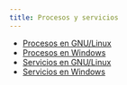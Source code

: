 ```yaml
---
title: Procesos y servicios
---
```


* [Procesos en GNU/Linux](https://github.com/fvarrui/ADD/blob/master/unidades/procesos%20y%20servicios/procesos%20gnu-linux.md)
* [Procesos en Windows](https://github.com/fvarrui/ADD/blob/master/unidades/procesos%20y%20servicios/procesos%20windows.md)
* [Servicios en GNU/Linux](https://github.com/fvarrui/ADD/blob/master/unidades/procesos%20y%20servicios/servicios%20gnu-linux.md)
* [Servicios en Windows](https://github.com/fvarrui/ADD/blob/master/unidades/procesos%20y%20servicios/servicios%20windows.md)


